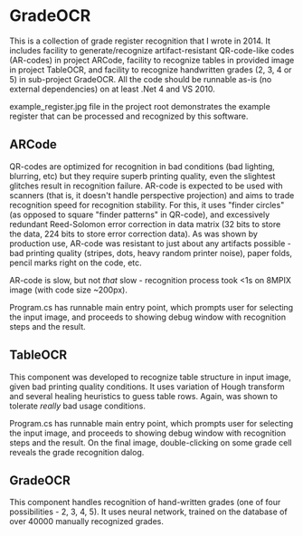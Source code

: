 GradeOCR
========

This is a collection of grade register recognition that I wrote in 2014. It includes facility to generate/recognize artifact-resistant QR-code-like codes (AR-codes) in project ARCode, facility to recognize tables in provided image in project TableOCR, and facility to recognize handwritten grades (2, 3, 4 or 5) in sub-project GradeOCR. All the code should be runnable as-is (no external dependencies) on at least .Net 4 and VS 2010.

example_register.jpg file in the project root demonstrates the example register that can be processed and recognized by this software.

ARCode
------
QR-codes are optimized for recognition in bad conditions (bad lighting, blurring, etc) but they require superb printing quality, even the slightest glitches result in recognition failure. AR-code is expected to be used with scanners (that is, it doesn't handle perspective projection) and aims to trade recognition speed for recognition stability. For this, it uses "finder circles" (as opposed to square "finder patterns" in QR-code), and excessively redundant Reed-Solomon error correction in data matrix (32 bits to store the data, 224 bits to store error correction data). As was shown by production use, AR-code was resistant to just about any artifacts possible - bad printing quality (stripes, dots, heavy random printer noise), paper folds, pencil marks right on the code, etc.

AR-code is slow, but not *that* slow - recognition process took <1s on 8MPIX image (with code size ~200px).

Program.cs has runnable main entry point, which prompts user for selecting the input image, and proceeds to showing debug window with recognition steps and the result.

TableOCR
--------
This component was developed to recognize table structure in input image, given bad printing quality conditions. It uses variation of Hough transform and several healing heuristics to guess table rows. Again, was shown to tolerate *really* bad usage conditions.

Program.cs has runnable main entry point, which prompts user for selecting the input image, and proceeds to showing debug window with recognition steps and the result. On the final image, double-clicking on some grade cell reveals the grade recognition dalog.

GradeOCR
--------
This component handles recognition of hand-written grades (one of four possibilities - 2, 3, 4, 5). It uses neural network, trained on the database of over 40000 manually recognized grades.